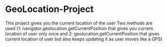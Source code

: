 # GeoLocation-Project
  This project gives you the current location of the user 
  Two methods are used 
 (1: navigator.geolocation.getCurrentPosition that gives you current location of user only once and 2: geolocation.getCurrentPosition that gives current location 
 of user but also keeps updating it as user moves like a GPS)